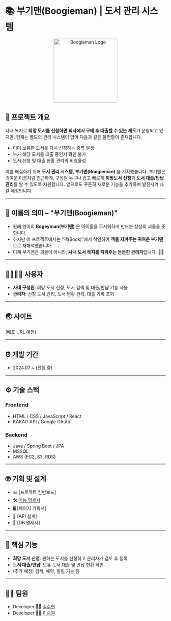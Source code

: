 # 📚 부기맨(Boogieman) | 도서 관리 시스템

<p align="center">
  <img src="https://github.com/user-attachments/assets/f901eff6-f052-4c71-95ff-67b0c9df9d8c" width="200" alt="Boogieman Logo"/>
</p>

## 📖 프로젝트 개요

사내 복지로 **희망 도서를 신청하면 회사에서 구매 후 대출할 수 있는 제도**가 운영되고 있지만,
현재는 별도의 관리 시스템이 없어 다음과 같은 불편함이 존재합니다.

* 이미 보유한 도서를 다시 신청하는 중복 발생
* 누가 해당 도서를 대출 중인지 확인 불가
* 도서 신청 및 대출 현황 관리의 비효율성

이를 해결하기 위해 **도서 관리 시스템, 부기맨(Boogieman)** 을 기획했습니다.
부기맨은 귀여운 이름처럼 친근하게, 구성원 누구나 쉽고 빠르게 **희망도서 신청**과 **도서 대출/반납 관리**를 할 수 있도록 지원합니다.
앞으로도 꾸준히 새로운 기능을 추가하며 발전시켜 나갈 예정입니다.

---

## 👻 이름의 의미 – "부기맨(Boogieman)"

* 원래 영어의 **Bogeyman(부기맨)** 은 아이들을 무서워하게 만드는 상상의 괴물을 뜻합니다.
* 하지만 이 프로젝트에서는 “책(Book)”에서 착안하여 **책을 지켜주는 귀여운 부기맨** 으로 재해석했습니다.
* 이제 부기맨은 괴물이 아니라, **사내 도서 복지를 지켜주는 든든한 관리자**입니다. 📖✨

---

## 👨‍👩‍👧‍👦 사용자

* **사내 구성원**: 희망 도서 신청, 도서 검색 및 대출/반납 기능 사용
* **관리자**: 신청 도서 관리, 도서 현황 관리, 대출 기록 조회

---

## 🌏 사이트

(배포 URL 예정)

---

## ⏰ 개발 기간

* 2024.07 \~ (진행 중)

---

## ⚙️ 기술 스택

### Frontend

* HTML / CSS / JavaScript / React
* KAKAO API / Google OAuth

### Backend

* Java / Spring Boot / JPA
* MSSQL
* AWS (EC2, S3, RDS)

---

## 🤓 기획 및 설계

* 📊 \[프로젝트 칸반보드]
* 🛠 [기능 명세서](https://www.notion.so/dev-kimsh/25a84505755180adaa3cf02259f9270c?source=copy_link)
* 🖥 \[페이지 기획서]
* 📑 \[API 설계]
* 💾 \[DB 명세서]

---

## 📌 핵심 기능

* **희망 도서 신청**: 원하는 도서를 신청하고 관리자가 검토 후 등록
* **도서 대출/반납**: 보유 도서 대출 및 반납 현황 확인
* (추가 예정) 검색, 예약, 알림 기능 등

---

## 👩‍💻 팀원

* Developer 👩‍💻 [김수현](https://github.com/kim-soohyeon)
* Developer 👨‍💻 [이승원](https://github.com/seungwontech)
